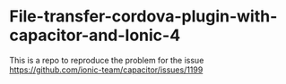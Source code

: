 # File-transfer-cordova-plugin-with-capacitor-and-Ionic-4
This is a repo to reproduce the problem for the issue https://github.com/ionic-team/capacitor/issues/1199
